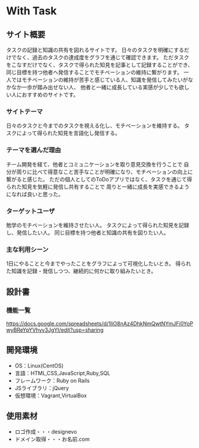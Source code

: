 # With Task

## サイト概要
タスクの記録と知識の共有を図れるサイトです。
日々のタスクを明確にするだけでなく、過去のタスクの達成度をグラフを通じて確認できます。
ただタスクをこなすだけでなく、タスクで得られた知見を記事として記録することができ、
同じ目標を持つ他者へ発信することでモチベーションの維持に繋がります。
一人ではモチベーションの維持が苦手と感じている人、知識を発信してみたいがなかなか一歩が踏み出せない人、
他者と一緒に成長している実感が少しでも欲しい人におすすめのサイトです。

### サイトテーマ
日々のタスクと今までのタスクを視える化し、モチベーションを維持する。
タスクによって得られた知見を言語化し発信する。

### テーマを選んだ理由
チーム開発を経て、他者とコミュニケーションを取り意見交換を行うことで
自分が周りに比べて得意なこと苦手なことが明確になり、モチベーションの向上に繋がると感じた。
ただの個人としてのToDoアプリではなく、タスクを通じて得られた知見を気軽に発信し共有することで
周りと一緒に成長を実感できるようになれば良いと思った。

### ターゲットユーザ
勉学のモチベーションを維持させたい人。
タスクによって得られた知見を記録し、発信したい人。
同じ目標を持つ他者と知識の共有を図りたい人。

### 主な利用シーン
1日にやることと今までやったことをグラフによって可視化したいとき。
得られた知識を記録・発信しつつ、継続的に何かに取り組みたいとき。

## 設計書

### 機能一覧
https://docs.google.com/spreadsheets/d/1liO8nAz4DhkNmQwtNYmJFi0YoPwyBReYpYVhyv3JgYI/edit?usp=sharing

## 開発環境
- OS：Linux(CentOS)
- 言語：HTML,CSS,JavaScript,Ruby,SQL
- フレームワーク：Ruby on Rails
- JSライブラリ：jQuery
- 仮想環境：Vagrant,VirtualBox

## 使用素材
- ロゴ作成・・・designevo
- ドメイン取得・・・お名前.com
